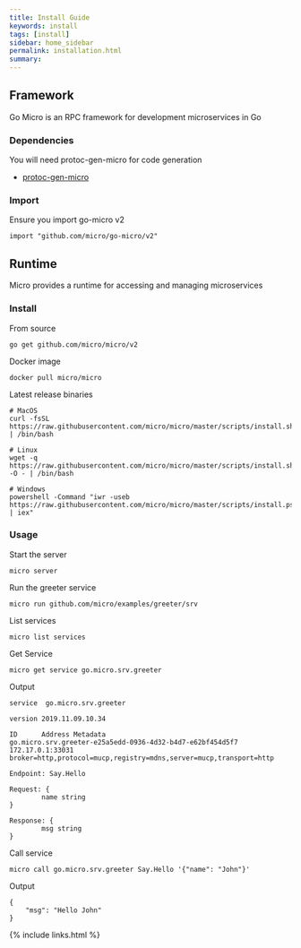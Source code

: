 ```yaml
---
title: Install Guide
keywords: install
tags: [install]
sidebar: home_sidebar
permalink: installation.html
summary: 
---
```


## Framework

Go Micro is an RPC framework for development microservices in Go

### Dependencies

You will need protoc-gen-micro for code generation

- [protoc-gen-micro](https://github.com/micro/micro/tree/master/cmd/protoc-gen-micro)

### Import

Ensure you import go-micro v2

```
import "github.com/micro/go-micro/v2"
```

## Runtime

Micro provides a runtime for accessing and managing microservices

### Install

From source

```
go get github.com/micro/micro/v2
```

Docker image

```
docker pull micro/micro
```

Latest release binaries

```
# MacOS
curl -fsSL https://raw.githubusercontent.com/micro/micro/master/scripts/install.sh | /bin/bash

# Linux
wget -q  https://raw.githubusercontent.com/micro/micro/master/scripts/install.sh -O - | /bin/bash

# Windows
powershell -Command "iwr -useb https://raw.githubusercontent.com/micro/micro/master/scripts/install.ps1 | iex"
```

### Usage

Start the server

```shell
micro server
```

Run the greeter service

```shell
micro run github.com/micro/examples/greeter/srv
```

List services

```shell
micro list services
```

Get Service

```shell
micro get service go.micro.srv.greeter
```

Output

```shell
service  go.micro.srv.greeter

version 2019.11.09.10.34

ID      Address Metadata
go.micro.srv.greeter-e25a5edd-0936-4d32-b4d7-e62bf454d5f7       172.17.0.1:33031        broker=http,protocol=mucp,registry=mdns,server=mucp,transport=http

Endpoint: Say.Hello

Request: {
        name string
}

Response: {
        msg string
}
```

Call service

```shell
micro call go.micro.srv.greeter Say.Hello '{"name": "John"}'
```

Output

```shell
{
	"msg": "Hello John"
}
```

{% include links.html %}
